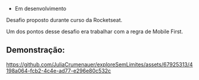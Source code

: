 - Em desenvolvimento

Desafio proposto durante curso da Rocketseat.

Um dos pontos desse desafio era trabalhar com a regra de Mobile First. 

<h2>Demonstração:</h2>

https://github.com/JuliaCrumenauer/exploreSemLimites/assets/67925313/4198a064-fcb2-4c4e-ad77-e296e80c532c

